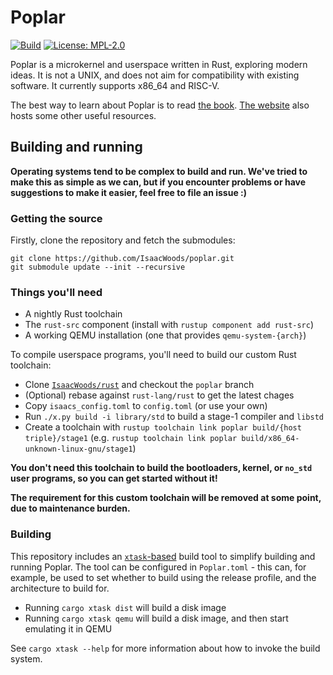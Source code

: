 # Poplar
[![Build](https://github.com/IsaacWoods/poplar/actions/workflows/build.yml/badge.svg)](https://github.com/IsaacWoods/poplar/actions/workflows/build.yml)
[![License: MPL-2.0](https://img.shields.io/badge/license-MPL--2.0-blue.svg)](https://opensource.org/licenses/MPL-2.0)

Poplar is a microkernel and userspace written in Rust, exploring modern ideas. It is not a UNIX, and does not aim
for compatibility with existing software. It currently supports x86_64 and RISC-V.

The best way to learn about Poplar is to read [the book](https://isaacwoods.github.io/poplar/book/).
[The website](https://isaacwoods.github.io/poplar) also hosts some other useful resources.

## Building and running
**Operating systems tend to be complex to build and run. We've tried to make this as simple as we can, but if you
encounter problems or have suggestions to make it easier, feel free to file an issue :)**

### Getting the source
Firstly, clone the repository and fetch the submodules:
```
git clone https://github.com/IsaacWoods/poplar.git
git submodule update --init --recursive
```

### Things you'll need
- A nightly Rust toolchain
- The `rust-src` component (install with `rustup component add rust-src`)
- A working QEMU installation (one that provides `qemu-system-{arch}`)

To compile userspace programs, you'll need to build our custom Rust toolchain:
- Clone [`IsaacWoods/rust`](https://github.com/IsaacWoods/rust/tree/poplar) and checkout the `poplar` branch
- (Optional) rebase against `rust-lang/rust` to get the latest chages
- Copy `isaacs_config.toml` to `config.toml` (or use your own)
- Run `./x.py build -i library/std` to build a stage-1 compiler and `libstd`
- Create a toolchain with `rustup toolchain link poplar build/{host triple}/stage1` (e.g. `rustup toolchain link poplar build/x86_64-unknown-linux-gnu/stage1`)

**You don't need this toolchain to build the bootloaders, kernel, or `no_std` user programs, so you can get started
without it!**

**The requirement for this custom toolchain will be removed at some point, due to maintenance burden.**

### Building
This repository includes an [`xtask`-based](https://github.com/matklad/cargo-xtask) build tool to simplify building and running Poplar.
The tool can be configured in `Poplar.toml` - this can, for example,  be used to set whether to build using the
release profile, and the architecture to build for.

* Running `cargo xtask dist` will build a disk image
* Running `cargo xtask qemu` will build a disk image, and then start emulating it in QEMU

See `cargo xtask --help` for more information about how to invoke the build system.
